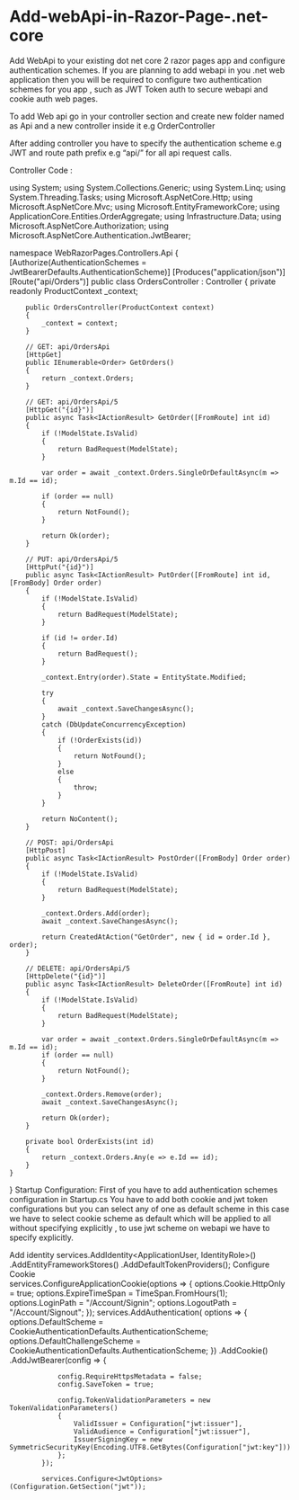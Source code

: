 # Add-webApi-in-Razor-Page-.net-core

Add WebApi to your existing dot net core 2 razor pages app and configure authentication schemes.
If you are planning to add webapi in you .net web application then you will be required to configure two authentication schemes for you app , such as JWT Token auth to secure webapi and cookie auth web pages.

To add Web api go in your controller section and create new folder named as Api and a new controller inside it e.g OrderController 


 


After adding controller you have to specify the authentication scheme e.g JWT and route path prefix e.g “api/” for all api request calls.

 


Controller  Code : 

using System;
using System.Collections.Generic;
using System.Linq;
using System.Threading.Tasks;
using Microsoft.AspNetCore.Http;
using Microsoft.AspNetCore.Mvc;
using Microsoft.EntityFrameworkCore;
using ApplicationCore.Entities.OrderAggregate;
using Infrastructure.Data;
using Microsoft.AspNetCore.Authorization;
using Microsoft.AspNetCore.Authentication.JwtBearer;

namespace WebRazorPages.Controllers.Api
{
    [Authorize(AuthenticationSchemes = JwtBearerDefaults.AuthenticationScheme)]
    [Produces("application/json")]
    [Route("api/Orders")]
    public class OrdersController : Controller
    {
        private readonly ProductContext _context;

        public OrdersController(ProductContext context)
        {
            _context = context;
        }

        // GET: api/OrdersApi
        [HttpGet]
        public IEnumerable<Order> GetOrders()
        {
            return _context.Orders;
        }

        // GET: api/OrdersApi/5
        [HttpGet("{id}")]
        public async Task<IActionResult> GetOrder([FromRoute] int id)
        {
            if (!ModelState.IsValid)
            {
                return BadRequest(ModelState);
            }

            var order = await _context.Orders.SingleOrDefaultAsync(m => m.Id == id);

            if (order == null)
            {
                return NotFound();
            }

            return Ok(order);
        }

        // PUT: api/OrdersApi/5
        [HttpPut("{id}")]
        public async Task<IActionResult> PutOrder([FromRoute] int id, [FromBody] Order order)
        {
            if (!ModelState.IsValid)
            {
                return BadRequest(ModelState);
            }

            if (id != order.Id)
            {
                return BadRequest();
            }

            _context.Entry(order).State = EntityState.Modified;

            try
            {
                await _context.SaveChangesAsync();
            }
            catch (DbUpdateConcurrencyException)
            {
                if (!OrderExists(id))
                {
                    return NotFound();
                }
                else
                {
                    throw;
                }
            }

            return NoContent();
        }

        // POST: api/OrdersApi
        [HttpPost]
        public async Task<IActionResult> PostOrder([FromBody] Order order)
        {
            if (!ModelState.IsValid)
            {
                return BadRequest(ModelState);
            }

            _context.Orders.Add(order);
            await _context.SaveChangesAsync();

            return CreatedAtAction("GetOrder", new { id = order.Id }, order);
        }

        // DELETE: api/OrdersApi/5
        [HttpDelete("{id}")]
        public async Task<IActionResult> DeleteOrder([FromRoute] int id)
        {
            if (!ModelState.IsValid)
            {
                return BadRequest(ModelState);
            }

            var order = await _context.Orders.SingleOrDefaultAsync(m => m.Id == id);
            if (order == null)
            {
                return NotFound();
            }

            _context.Orders.Remove(order);
            await _context.SaveChangesAsync();

            return Ok(order);
        }

        private bool OrderExists(int id)
        {
            return _context.Orders.Any(e => e.Id == id);
        }
    }
}
Startup Configuration: 
First of you have to add authentication schemes configuration in Startup.cs
You have to add both cookie and jwt token configurations but you can select any of  one as default scheme in this case we have to select cookie scheme as default which will be applied to all without specifying explicitly , to use jwt scheme on webapi we have to specify explicitly.  

Add identity 
services.AddIdentity<ApplicationUser, IdentityRole>()
                .AddEntityFrameworkStores<ProductContext>()
                .AddDefaultTokenProviders();
Configure Cookie            
services.ConfigureApplicationCookie(options =>
            {
                options.Cookie.HttpOnly = true;
                options.ExpireTimeSpan = TimeSpan.FromHours(1);
                options.LoginPath = "/Account/Signin";
                options.LogoutPath = "/Account/Signout";
            });
            services.AddAuthentication(
            options =>
            {
                options.DefaultScheme = CookieAuthenticationDefaults.AuthenticationScheme;
                options.DefaultChallengeScheme = CookieAuthenticationDefaults.AuthenticationScheme;
            })
            .AddCookie()
            .AddJwtBearer(config =>
            {

                config.RequireHttpsMetadata = false;
                config.SaveToken = true;

                config.TokenValidationParameters = new TokenValidationParameters()
                {
                    ValidIssuer = Configuration["jwt:issuer"],
                    ValidAudience = Configuration["jwt:issuer"],
                    IssuerSigningKey = new SymmetricSecurityKey(Encoding.UTF8.GetBytes(Configuration["jwt:key"]))
                };
            });
           
            services.Configure<JwtOptions>(Configuration.GetSection("jwt"));  

